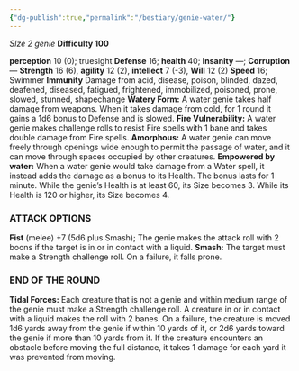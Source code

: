 ```yaml
---
{"dg-publish":true,"permalink":"/bestiary/genie-water/"}
---
```


*SIze 2 genie*
**Difficulty 100**

**perception** 10 (0); truesight 
**Defense** 16; **health** 40; **Insanity** —; **Corruption** — 
**Strength** 16 (6), **agility** 12 (2), **intellect** 7 (-3), **Will** 12 (2) 
**Speed** 16; Swimmer
**Immunity** Damage from acid, disease, poison, blinded, dazed, deafened, diseased, fatigued, frightened, immobilized, poisoned, prone, slowed, stunned, shapechange
**Watery Form:** A water genie takes half damage from weapons. When it takes damage from cold, for 1 round it gains a 1d6 bonus to Defense and is slowed.
**Fire Vulnerability:** A water genie makes challenge rolls to resist Fire spells with 1 bane and takes double damage from Fire spells.
**Amorphous:** A water genie can move freely through openings wide enough to permit the passage of water, and it can move through spaces occupied by other creatures.
**Empowered by water:** When a water genie would take damage from a Water spell, it instead adds the damage as a bonus to its Health. The bonus lasts for 1 minute. While the genie’s Health is at least 60, its Size becomes 3. While its Health is 120 or higher, its Size becomes 4.
### ATTACK OPTIONS
**Fist** (melee) +7 (5d6 plus Smash); The genie makes the attack roll with 2 boons if the target is in or in contact with a liquid.
**Smash:** The target must make a Strength challenge roll. On
a failure, it falls prone.
### END OF THE ROUND
**Tidal Forces:** Each creature that is not a genie and within medium range of the genie must make a Strength challenge roll. A creature in or in contact with a liquid makes the roll with 2 banes. On a failure, the creature is moved 1d6 yards away from the genie if within 10 yards of it, or 2d6 yards toward the genie if more than 10 yards from it. If the creature encounters an obstacle before moving the full distance, it takes 1 damage for each yard it was prevented from moving.